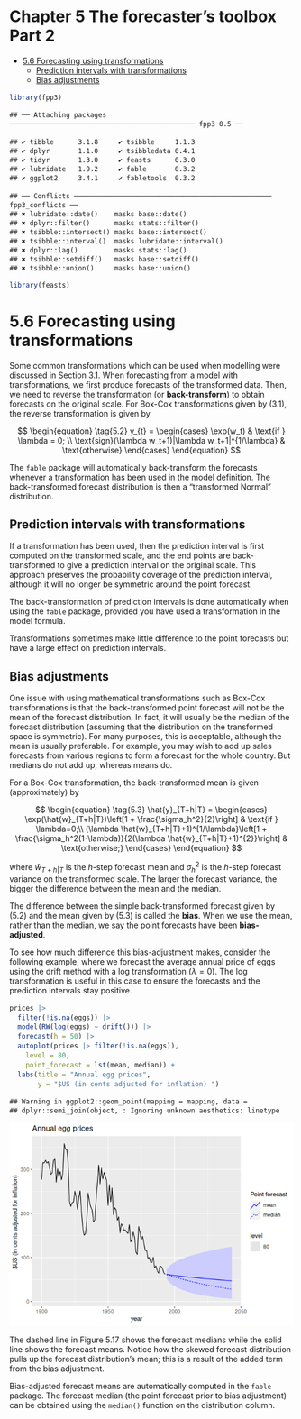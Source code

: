 Chapter 5 The forecaster’s toolbox Part 2
================

- <a href="#56-forecasting-using-transformations"
  id="toc-56-forecasting-using-transformations">5.6 Forecasting using
  transformations</a>
  - <a href="#prediction-intervals-with-transformations"
    id="toc-prediction-intervals-with-transformations">Prediction intervals
    with transformations</a>
  - <a href="#bias-adjustments" id="toc-bias-adjustments">Bias
    adjustments</a>

``` r
library(fpp3)
```

    ## ── Attaching packages ────────────────────────────────────────────── fpp3 0.5 ──

    ## ✔ tibble      3.1.8     ✔ tsibble     1.1.3
    ## ✔ dplyr       1.1.0     ✔ tsibbledata 0.4.1
    ## ✔ tidyr       1.3.0     ✔ feasts      0.3.0
    ## ✔ lubridate   1.9.2     ✔ fable       0.3.2
    ## ✔ ggplot2     3.4.1     ✔ fabletools  0.3.2

    ## ── Conflicts ───────────────────────────────────────────────── fpp3_conflicts ──
    ## ✖ lubridate::date()    masks base::date()
    ## ✖ dplyr::filter()      masks stats::filter()
    ## ✖ tsibble::intersect() masks base::intersect()
    ## ✖ tsibble::interval()  masks lubridate::interval()
    ## ✖ dplyr::lag()         masks stats::lag()
    ## ✖ tsibble::setdiff()   masks base::setdiff()
    ## ✖ tsibble::union()     masks base::union()

``` r
library(feasts)
```

# 5.6 Forecasting using transformations

Some common transformations which can be used when modelling were
discussed in Section 3.1. When forecasting from a model with
transformations, we first produce forecasts of the transformed data.
Then, we need to reverse the transformation (or **back-transform**) to
obtain forecasts on the original scale. For Box-Cox transformations
given by (3.1), the reverse transformation is given by

$$
\begin{equation}
\tag{5.2}
y_{t} =
\begin{cases}
\exp(w_t) & \text{if } \lambda = 0; \\
      \text{sign}(\lambda w_t+1)|\lambda w_t+1|^{1/\lambda} & \text{otherwise}
\end{cases}
\end{equation}
$$

The `fable` package will automatically back-transform the forecasts
whenever a transformation has been used in the model definition. The
back-transformed forecast distribution is then a “transformed Normal”
distribution.

## Prediction intervals with transformations

If a transformation has been used, then the prediction interval is first
computed on the transformed scale, and the end points are
back-transformed to give a prediction interval on the original scale.
This approach preserves the probability coverage of the prediction
interval, although it will no longer be symmetric around the point
forecast.

The back-transformation of prediction intervals is done automatically
when using the `fable` package, provided you have used a transformation
in the model formula.

Transformations sometimes make little difference to the point forecasts
but have a large effect on prediction intervals.

## Bias adjustments

One issue with using mathematical transformations such as Box-Cox
transformations is that the back-transformed point forecast will not be
the mean of the forecast distribution. In fact, it will usually be the
median of the forecast distribution (assuming that the distribution on
the transformed space is symmetric). For many purposes, this is
acceptable, although the mean is usually preferable. For example, you
may wish to add up sales forecasts from various regions to form a
forecast for the whole country. But medians do not add up, whereas means
do.

For a Box-Cox transformation, the back-transformed mean is given
(approximately) by

$$
\begin{equation}
\tag{5.3}
\hat{y}_{T+h|T} =
  \begin{cases}
       \exp(\hat{w}_{T+h|T})\left[1 +   \frac{\sigma_h^2}{2}\right] & \text{if } \lambda=0;\\
(\lambda \hat{w}_{T+h|T}+1)^{1/\lambda}\left[1 + \frac{\sigma_h^2(1-\lambda)}{2(\lambda \hat{w}_{T+h|T}+1)^{2}}\right] & \text{otherwise;}
  \end{cases}
\end{equation}
$$

where $\hat{w}_{T+h|T}$ is the $h$-step forecast mean and $\sigma_h^2$
is the $h$-step forecast variance on the transformed scale. The larger
the forecast variance, the bigger the difference between the mean and
the median.

The difference between the simple back-transformed forecast given by
(5.2) and the mean given by (5.3) is called the **bias**. When we use
the mean, rather than the median, we say the point forecasts have been
**bias-adjusted**.

To see how much difference this bias-adjustment makes, consider the
following example, where we forecast the average annual price of eggs
using the drift method with a log transformation $(\lambda = 0)$. The
log transformation is useful in this case to ensure the forecasts and
the prediction intervals stay positive.

``` r
prices |>
  filter(!is.na(eggs)) |>
  model(RW(log(eggs) ~ drift())) |>
  forecast(h = 50) |>
  autoplot(prices |> filter(!is.na(eggs)),
    level = 80, 
    point_forecast = lst(mean, median)) +
  labs(title = "Annual egg prices",
       y = "$US (in cents adjusted for inflation) ")
```

    ## Warning in ggplot2::geom_point(mapping = mapping, data =
    ## dplyr::semi_join(object, : Ignoring unknown aesthetics: linetype

![](Chapter5.2_files/figure-gfm/unnamed-chunk-2-1.png)<!-- -->

The dashed line in Figure 5.17 shows the forecast medians while the
solid line shows the forecast means. Notice how the skewed forecast
distribution pulls up the forecast distribution’s mean; this is a result
of the added term from the bias adjustment.

Bias-adjusted forecast means are automatically computed in the `fable`
package. The forecast median (the point forecast prior to bias
adjustment) can be obtained using the `median()` function on the
distribution column.
